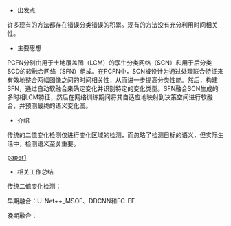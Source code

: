 - 出发点

许多现有的方法都存在错误分类错误的积累。现有的方法没有充分利用时间相关性。

- 主要思想

PCFN分别由用于土地覆盖图（LCM）的孪生分类网络（SCN）和用于后分类SCD的软融合网络（SFN）组成。在PCFN中，SCN被设计为通过处理联合特征来有效地整合两幅图像之间的时间相关性，从而进一步提高分类性能。然后，构建SFN，通过自动软融合来确定变化并识别特定的变化类型。SFN融合SCN生成的多时相LCM特征，然后在网络训练期间将其自适应地映射到决策空间进行软融合，并预测最终的语义变化图。

- 介绍

传统的二值变化检测仅进行变化区域的检测，而忽略了检测目标的语义，但实际生活中，检测语义至关重要。

[paper1](https://www.sciencedirect.com/science/article/pii/S0924271606001122)
- 相关工作总结

传统二值变化检测：

早期融合：U-Net++_MSOF、DDCNN和FC-EF

晚期融合：
